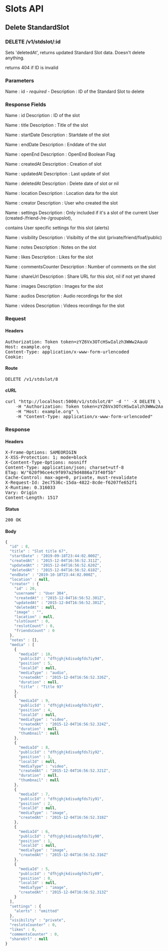 # Slots API

## Delete StandardSlot

### DELETE /v1/stdslot/:id

Sets &#39;deletedAt&#39;, returns updated Standard Slot data. Doesn&#39;t delete anything.

returns 404 if ID is invalid

### Parameters

Name : id *- required -*
Description : ID of the Standard Slot to delete


### Response Fields

Name : id
Description : ID of the slot

Name : title
Description : Title of the slot

Name : startDate
Description : Startdate of the slot

Name : endDate
Description : Enddate of the slot

Name : openEnd
Description : OpenEnd Boolean Flag

Name : createdAt
Description : Creation of slot

Name : updatedAt
Description : Last update of slot

Name : deletedAt
Description : Delete date of slot or nil

Name : location
Description : Location data for the slot

Name : creator
Description : User who created the slot

Name : settings
Description : Only included if it&#39;s a slot of the current User (created-/friend-/re-/groupslot),

contains User specific settings for this slot (alerts)

Name : visibility
Description : Visibiltiy of the slot (private/friend/foaf/public)

Name : notes
Description : Notes on the slot

Name : likes
Description : Likes for the slot

Name : commentsCounter
Description : Number of comments on the slot

Name : shareUrl
Description : Share URL for this slot, nil if not yet shared

Name : images
Description : Images for the slot

Name : audios
Description : Audio recordings for the slot

Name : videos
Description : Videos recordings for the slot

### Request

#### Headers

<pre>Authorization: Token token=zYZ6Vx3OTcHSwIalzh3WWw2AauU
Host: example.org
Content-Type: application/x-www-form-urlencoded
Cookie: </pre>

#### Route

<pre>DELETE /v1/stdslot/8</pre>

#### cURL

<pre class="request">curl &quot;http://localhost:5000/v1/stdslot/8&quot; -d &#39;&#39; -X DELETE \
	-H &quot;Authorization: Token token=zYZ6Vx3OTcHSwIalzh3WWw2AauU&quot; \
	-H &quot;Host: example.org&quot; \
	-H &quot;Content-Type: application/x-www-form-urlencoded&quot;</pre>

### Response

#### Headers

<pre>X-Frame-Options: SAMEORIGIN
X-XSS-Protection: 1; mode=block
X-Content-Type-Options: nosniff
Content-Type: application/json; charset=utf-8
ETag: W/&quot;620f96ce4c9f097a29d4886a73f40f5b&quot;
Cache-Control: max-age=0, private, must-revalidate
X-Request-Id: 2ec7536c-15da-4822-8cde-f6207fe652f1
X-Runtime: 0.316033
Vary: Origin
Content-Length: 1517</pre>

#### Status

<pre>200 OK</pre>

#### Body

```javascript
{
  "id" : 8,
  "title" : "Slot title 67",
  "startDate" : "2019-09-18T23:44:02.000Z",
  "createdAt" : "2015-12-04T16:56:52.311Z",
  "updatedAt" : "2015-12-04T16:56:52.620Z",
  "deletedAt" : "2015-12-04T16:56:52.618Z",
  "endDate" : "2019-10-18T23:44:02.000Z",
  "location" : null,
  "creator" : {
    "id" : 20,
    "username" : "User 304",
    "createdAt" : "2015-12-04T16:56:52.301Z",
    "updatedAt" : "2015-12-04T16:56:52.301Z",
    "deletedAt" : null,
    "image" : "",
    "location" : null,
    "slotCount" : 0,
    "reslotCount" : 0,
    "friendsCount" : 0
  },
  "notes" : [],
  "media" : [
    {
      "mediaId" : 10,
      "publicId" : "dfhjghjkdisudgfds7iy94",
      "position" : 5,
      "localId" : null,
      "mediaType" : "audio",
      "createdAt" : "2015-12-04T16:56:52.326Z",
      "duration" : null,
      "title" : "Title 93"
    },
    {
      "mediaId" : 9,
      "publicId" : "dfhjghjkdisudgfds7iy93",
      "position" : 4,
      "localId" : null,
      "mediaType" : "video",
      "createdAt" : "2015-12-04T16:56:52.324Z",
      "duration" : null,
      "thumbnail" : null
    },
    {
      "mediaId" : 8,
      "publicId" : "dfhjghjkdisudgfds7iy92",
      "position" : 3,
      "localId" : null,
      "mediaType" : "video",
      "createdAt" : "2015-12-04T16:56:52.321Z",
      "duration" : null,
      "thumbnail" : null
    },
    {
      "mediaId" : 7,
      "publicId" : "dfhjghjkdisudgfds7iy91",
      "position" : 2,
      "localId" : null,
      "mediaType" : "image",
      "createdAt" : "2015-12-04T16:56:52.318Z"
    },
    {
      "mediaId" : 6,
      "publicId" : "dfhjghjkdisudgfds7iy90",
      "position" : 1,
      "localId" : null,
      "mediaType" : "image",
      "createdAt" : "2015-12-04T16:56:52.316Z"
    },
    {
      "mediaId" : 5,
      "publicId" : "dfhjghjkdisudgfds7iy89",
      "position" : 0,
      "localId" : null,
      "mediaType" : "image",
      "createdAt" : "2015-12-04T16:56:52.313Z"
    }
  ],
  "settings" : {
    "alerts" : "omitted"
  },
  "visibility" : "private",
  "reslotsCounter" : 0,
  "likes" : 0,
  "commentsCounter" : 0,
  "shareUrl" : null
}
```
